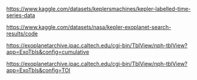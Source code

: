 https://www.kaggle.com/datasets/keplersmachines/kepler-labelled-time-series-data

https://www.kaggle.com/datasets/nasa/kepler-exoplanet-search-results/code

https://exoplanetarchive.ipac.caltech.edu/cgi-bin/TblView/nph-tblView?app=ExoTbls&config=cumulative

https://exoplanetarchive.ipac.caltech.edu/cgi-bin/TblView/nph-tblView?app=ExoTbls&config=TOI


